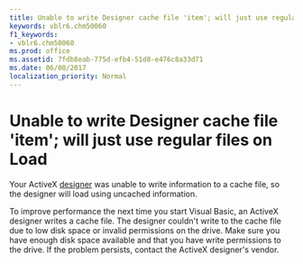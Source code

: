 ```yaml
---
title: Unable to write Designer cache file 'item'; will just use regular files on Load
keywords: vblr6.chm50060
f1_keywords:
- vblr6.chm50060
ms.prod: office
ms.assetid: 7fdb8eab-775d-efb4-51d8-e476c8a33d71
ms.date: 06/08/2017
localization_priority: Normal
---
```



# Unable to write Designer cache file 'item'; will just use regular files on Load

Your ActiveX [designer](../../Glossary/vbe-glossary.md#designer) was unable to write information to a cache file, so the designer will load using uncached information.

To improve performance the next time you start Visual Basic, an ActiveX designer writes a cache file. The designer couldn't write to the cache file due to low disk space or invalid permissions on the drive. Make sure you have enough disk space available and that you have write permissions to the drive. If the problem persists, contact the ActiveX designer's vendor.

